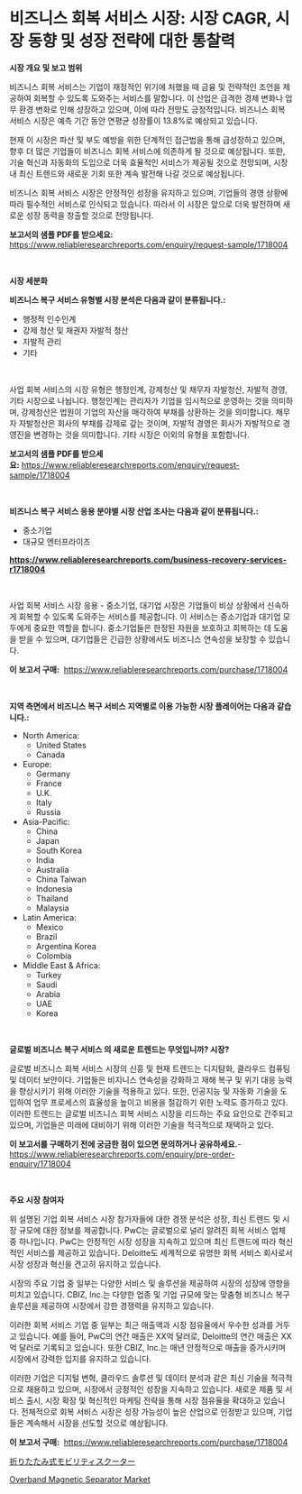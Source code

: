 <p><h1>비즈니스 회복 서비스 시장: 시장 CAGR, 시장 동향 및 성장 전략에 대한 통찰력</h1></p><p><strong>시장 개요 및 보고 범위</strong></p>
<p><p>비즈니스 회복 서비스는 기업이 재정적인 위기에 처했을 때 금융 및 전략적인 조언을 제공하여 회복할 수 있도록 도와주는 서비스를 말합니다. 이 산업은 급격한 경제 변화나 업무 환경 변화로 인해 성장하고 있으며, 이에 따라 전망도 긍정적입니다. 비즈니스 회복 서비스 시장은 예측 기간 동안 연평균 성장률이 13.8%로 예상되고 있습니다.</p><p>현재 이 시장은 파산 및 부도 예방을 위한 단계적인 접근법을 통해 급성장하고 있으며, 향후 더 많은 기업들이 비즈니스 회복 서비스에 의존하게 될 것으로 예상됩니다. 또한, 기술 혁신과 자동화의 도입으로 더욱 효율적인 서비스가 제공될 것으로 전망되며, 시장 내 최신 트렌드와 새로운 기회 또한 계속 발전해 나갈 것으로 예상됩니다.</p><p>비즈니스 회복 서비스 시장은 안정적인 성장을 유지하고 있으며, 기업들의 경영 상황에 따라 필수적인 서비스로 인식되고 있습니다. 따라서 이 시장은 앞으로 더욱 발전하며 새로운 성장 동력을 창출할 것으로 전망됩니다.</p></p>
<p><strong>보고서의 샘플 PDF를 받으세요:</strong> <a href="https://www.reliableresearchreports.com/enquiry/request-sample/1718004">https://www.reliableresearchreports.com/enquiry/request-sample/1718004</a></p>
<p>&nbsp;</p>
<p><strong>시장 세분화</strong></p>
<p><strong>비즈니스 복구 서비스 유형별 시장 분석은 다음과 같이 분류됩니다.:</strong></p>
<p><ul><li>행정적 인수인계</li><li>강제 청산 및 채권자 자발적 청산</li><li>자발적 관리</li><li>기타</li></ul></p>
<p>&nbsp;</p>
<p><p>사업 회복 서비스의 시장 유형은 행정인계, 강제청산 및 채무자 자발청산, 자발적 경영, 기타 시장으로 나뉩니다. 행정인계는 관리자가 기업을 임시적으로 운영하는 것을 의미하며, 강제청산은 법원이 기업의 자산을 매각하여 부채를 상환하는 것을 의미합니다. 채무자 자발청산은 회사의 부채를 강제로 갚는 것이며, 자발적 경영은 회사가 자발적으로 경영진을 변경하는 것을 의미합니다. 기타 시장은 이외의 유형을 포함합니다.</p></p>
<p><strong>보고서의 샘플 PDF를 받으세요:</strong>&nbsp;<a href="https://www.reliableresearchreports.com/enquiry/request-sample/1718004">https://www.reliableresearchreports.com/enquiry/request-sample/1718004</a></p>
<p>&nbsp;</p>
<p><strong> 비즈니스 복구 서비스 응용 분야별 시장 산업 조사는 다음과 같이 분류됩니다.:</strong></p>
<p><ul><li>중소기업</li><li>대규모 엔터프라이즈</li></ul></p>
<p><strong><a href="https://www.reliableresearchreports.com/business-recovery-services-r1718004">https://www.reliableresearchreports.com/business-recovery-services-r1718004</a></strong></p>
<p>&nbsp;</p>
<p><p>사업 회복 서비스 시장 응용 - 중소기업, 대기업 시장은 기업들이 비상 상황에서 신속하게 회복할 수 있도록 도와주는 서비스를 제공합니다. 이 서비스는 중소기업과 대기업 모두에게 중요한 역할을 합니다. 중소기업들은 한정된 자원을 보호하고 회복하는 데 도움을 받을 수 있으며, 대기업들은 긴급한 상황에서도 비즈니스 연속성을 보장할 수 있습니다.</p></p>
<p><strong>이 보고서 구매:</strong>&nbsp; <a href="https://www.reliableresearchreports.com/purchase/1718004">https://www.reliableresearchreports.com/purchase/1718004</a></p>
<p>&nbsp;</p>
<p><strong>지역 측면에서 비즈니스 복구 서비스 지역별로 이용 가능한 시장 플레이어는 다음과 같습니다.:</strong></p>
<p><ul>
    <li>
        North America:
        <ul>
            <li>United States</li>
            <li>Canada</li>
        </ul>
    </li>
    <li>
        Europe:
        <ul>
            <li>Germany</li>
            <li>France</li>
            <li>U.K.</li>
            <li>Italy</li>
            <li>Russia</li>
        </ul>
    </li>
    <li>
        Asia-Pacific:
        <ul>
            <li>China</li>
            <li>Japan</li>
            <li>South Korea</li>
            <li>India</li>
            <li>Australia</li>
            <li>China Taiwan</li>
            <li>Indonesia</li>
            <li>Thailand</li>
            <li>Malaysia</li>
        </ul>
    </li>
    <li>
        Latin America:
        <ul>
            <li>Mexico</li>
            <li>Brazil</li>
            <li>Argentina Korea</li>
            <li>Colombia</li>
        </ul>
    </li>
    <li>
        Middle East & Africa:
        <ul>
            <li>Turkey</li>
            <li>Saudi</li>
            <li>Arabia</li>
            <li>UAE</li>
            <li>Korea</li>
        </ul>
    </li>
    </ul></p>
<p>&nbsp;</p>
<p><strong>글로벌 비즈니스 복구 서비스 의 새로운 트렌드는 무엇입니까? 시장?</strong></p>
<p><p>글로벌 비즈니스 회복 서비스 시장의 신흥 및 현재 트렌드는 디지턈화, 클라우드 컴퓨팅 및 데이터 보안이다. 기업들은 비지니스 연속성을 강화하고 재해 복구 및 위기 대응 능력을 향상시키기 위해 이러한 기술을 적용하고 있다. 또한, 인공지능 및 자동화 기술을 도입하여 업무 프로세스의 효율성을 높이고 비용을 절감하기 위한 노력도 증가하고 있다. 이러한 트렌드는 글로벌 비즈니스 회복 서비스 시장을 리드하는 주요 요인으로 간주되고 있으며, 기업들은 미래에 대비하기 위해 이러한 기술을 적극적으로 채택하고 있다.</p></p>
<p><strong>이 보고서를 구매하기 전에 궁금한 점이 있으면 문의하거나 공유하세요.</strong>- <a href="https://www.reliableresearchreports.com/enquiry/pre-order-enquiry/1718004">https://www.reliableresearchreports.com/enquiry/pre-order-enquiry/1718004</a></p>
<p>&nbsp;</p>
<p><strong>주요 시장 참여자</strong></p>
<p><p>위 설명된 기업 회복 서비스 시장 참가자들에 대한 경쟁 분석은 성장, 최신 트렌드 및 시장 규모에 대한 정보를 제공합니다. PwC는 글로벌으로 널리 알려진 회복 서비스 업체 중 하나입니다. PwC는 안정적인 시장 성장을 지속하고 있으며 최신 트렌드에 따라 혁신적인 서비스를 제공하고 있습니다. Deloitte도 세계적으로 유명한 회복 서비스 회사로서 시장 성장과 혁신을 견고히 유지하고 있습니다. </p><p>시장의 주요 기업 중 일부는 다양한 서비스 및 솔루션을 제공하여 시장의 성장에 영향을 미치고 있습니다. CBIZ, Inc.는 다양한 업종 및 기업 규모에 맞는 맞춤형 비즈니스 복구 솔루션을 제공하여 시장에서 강한 경쟁력을 유지하고 있습니다.</p><p>이러한 회복 서비스 기업 중 일부는 최근 매출액과 시장 점유율에서 우수한 성과를 거두고 있습니다. 예를 들어, PwC의 연간 매출은 XX억 달러로, Deloitte의 연간 매출은 XX억 달러로 기록되고 있습니다. 또한 CBIZ, Inc.는 매년 안정적으로 매출을 증가시키며 시장에서 강력한 입지를 유지하고 있습니다. </p><p>이러한 기업은 디지털 변혁, 클라우드 솔루션 및 데이터 분석과 같은 최신 기술을 적극적으로 채용하고 있으며, 시장에서 긍정적인 성장을 지속하고 있습니다. 새로운 제품 및 서비스 출시, 시장 확장 및 혁신적인 마케팅 전략을 통해 시장 점유율을 확대하고 있습니다. 전체적으로 회복 서비스 시장은 성장 가능성이 높은 산업으로 인정받고 있으며, 기업들은 계속해서 시장을 선도할 것으로 예상됩니다.</p></p>
<p><strong>이 보고서 구매:</strong>&nbsp;&nbsp;<a href="https://www.reliableresearchreports.com/purchase/1718004">https://www.reliableresearchreports.com/purchase/1718004</a></p>
<p><p><a href="https://github.com/SarahFahey88/Market-Research-Report-List-1/blob/main/767480227638.md">折りたたみ式モビリティスクーター</a></p><p><a href="https://github.com/okotobwrhuteie/Market-Research-Report-List-2/blob/main/overband-magnetic-separator-market.md">Overband Magnetic Separator Market</a></p></p>